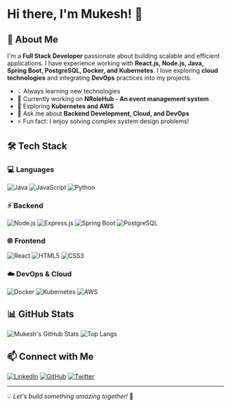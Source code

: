 # Hi there, I'm Mukesh! 👋

## 🚀 About Me
I'm a **Full Stack Developer** passionate about building scalable and efficient applications. I have experience working with **React.js, Node.js, Java, Spring Boot, PostgreSQL, Docker, and Kubernetes**. I love exploring **cloud technologies** and integrating **DevOps** practices into my projects.

- 💡 Always learning new technologies
- 🔭 Currently working on **NRoleHub - An event management system**
- 🌱 Exploring **Kubernetes and AWS**
- 💬 Ask me about **Backend Development, Cloud, and DevOps**
- ⚡ Fun fact: I enjoy solving complex system design problems!

## 🛠️ Tech Stack
### 💻 Languages
![Java](https://img.shields.io/badge/Java-ED8B00?style=for-the-badge&logo=openjdk&logoColor=white)
![JavaScript](https://img.shields.io/badge/JavaScript-F7DF1E?style=for-the-badge&logo=javascript&logoColor=black)
![Python](https://img.shields.io/badge/Python-3776AB?style=for-the-badge&logo=python&logoColor=white)

### ⚡ Backend
![Node.js](https://img.shields.io/badge/Node.js-339933?style=for-the-badge&logo=nodedotjs&logoColor=white)
![Express.js](https://img.shields.io/badge/Express.js-000000?style=for-the-badge&logo=express&logoColor=white)
![Spring Boot](https://img.shields.io/badge/Spring%20Boot-6DB33F?style=for-the-badge&logo=springboot&logoColor=white)
![PostgreSQL](https://img.shields.io/badge/PostgreSQL-336791?style=for-the-badge&logo=postgresql&logoColor=white)

### 🌐 Frontend
![React](https://img.shields.io/badge/React-20232A?style=for-the-badge&logo=react&logoColor=61DAFB)
![HTML5](https://img.shields.io/badge/HTML5-E34F26?style=for-the-badge&logo=html5&logoColor=white)
![CSS3](https://img.shields.io/badge/CSS3-1572B6?style=for-the-badge&logo=css3&logoColor=white)

### ☁️ DevOps & Cloud
![Docker](https://img.shields.io/badge/Docker-2496ED?style=for-the-badge&logo=docker&logoColor=white)
![Kubernetes](https://img.shields.io/badge/Kubernetes-326CE5?style=for-the-badge&logo=kubernetes&logoColor=white)
![AWS](https://img.shields.io/badge/AWS-232F3E?style=for-the-badge&logo=amazonaws&logoColor=white)

## 📊 GitHub Stats
![Mukesh's GitHub Stats](https://github-readme-stats.vercel.app/api?username=muke2110&show_icons=true&theme=radical)
![Top Langs](https://github-readme-stats.vercel.app/api/top-langs/?username=muke2110&layout=compact&theme=radical)

## 📫 Connect with Me
[![LinkedIn](https://img.shields.io/badge/LinkedIn-0A66C2?style=for-the-badge&logo=linkedin&logoColor=white)](https://linkedin.com/in/muke2110)
[![GitHub](https://img.shields.io/badge/GitHub-181717?style=for-the-badge&logo=github&logoColor=white)](https://github.com/muke2110)
[![Twitter](https://img.shields.io/badge/Twitter-1DA1F2?style=for-the-badge&logo=twitter&logoColor=white)](https://twitter.com/muke2110)

---
💡 *Let's build something amazing together!* 🚀

